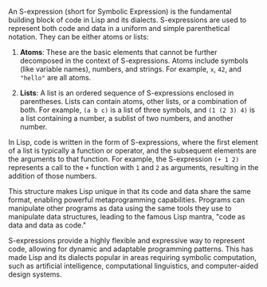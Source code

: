 An S-expression (short for Symbolic Expression) is the fundamental building block of code in Lisp and its dialects. S-expressions are used to represent both code and data in a uniform and simple parenthetical notation. They can be either atoms or lists:

1. **Atoms**: These are the basic elements that cannot be further decomposed in the context of S-expressions. Atoms include symbols (like variable names), numbers, and strings. For example, `x`, `42`, and `"hello"` are all atoms.

2. **Lists**: A list is an ordered sequence of S-expressions enclosed in parentheses. Lists can contain atoms, other lists, or a combination of both. For example, `(a b c)` is a list of three symbols, and `(1 (2 3) 4)` is a list containing a number, a sublist of two numbers, and another number.

In Lisp, code is written in the form of S-expressions, where the first element of a list is typically a function or operator, and the subsequent elements are the arguments to that function. For example, the S-expression `(+ 1 2)` represents a call to the `+` function with `1` and `2` as arguments, resulting in the addition of those numbers.

This structure makes Lisp unique in that its code and data share the same format, enabling powerful metaprogramming capabilities. Programs can manipulate other programs as data using the same tools they use to manipulate data structures, leading to the famous Lisp mantra, "code as data and data as code."

S-expressions provide a highly flexible and expressive way to represent code, allowing for dynamic and adaptable programming patterns. This has made Lisp and its dialects popular in areas requiring symbolic computation, such as artificial intelligence, computational linguistics, and computer-aided design systems.
